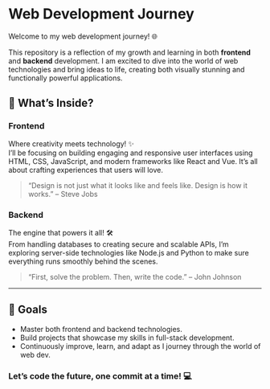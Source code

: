 # Web Development Journey

Welcome to my web development journey! 🌐

This repository is a reflection of my growth and learning in both **frontend** and **backend** development. I am excited to dive into the world of web technologies and bring ideas to life, creating both visually stunning and functionally powerful applications.

## 🚀 What’s Inside?

### Frontend

Where creativity meets technology! ✨  
I’ll be focusing on building engaging and responsive user interfaces using HTML, CSS, JavaScript, and modern frameworks like React and Vue. It’s all about crafting experiences that users will love.

> “Design is not just what it looks like and feels like. Design is how it works.” – Steve Jobs

### Backend

The engine that powers it all! 🛠️  
From handling databases to creating secure and scalable APIs, I’m exploring server-side technologies like Node.js and Python to make sure everything runs smoothly behind the scenes.

> “First, solve the problem. Then, write the code.” – John Johnson

---

## 🌱 Goals

- Master both frontend and backend technologies.
- Build projects that showcase my skills in full-stack development.
- Continuously improve, learn, and adapt as I journey through the world of web dev.

### Let’s code the future, one commit at a time! 💻
